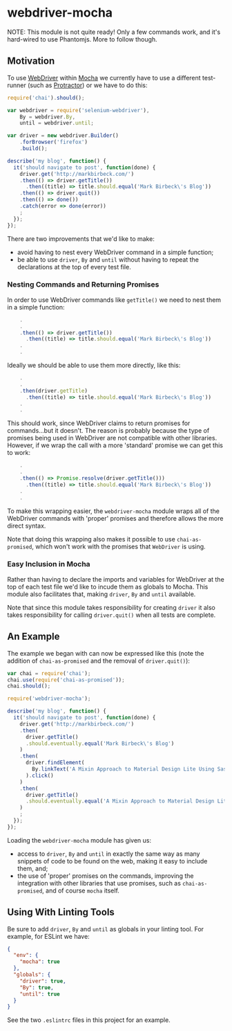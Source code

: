 # webdriver-mocha

NOTE: This module is not quite ready! Only a few commands work, and it's hard-wired to use Phantomjs. More to follow though.

## Motivation

To use [WebDriver](http://www.seleniumhq.org/projects/webdriver/) within [Mocha](http://mochajs.org/) we currently have to use a different test-runner (such as [Protractor](http://www.protractortest.org/)) or we have to do this:

```javascript
require('chai').should();

var webdriver = require('selenium-webdriver'),
    By = webdriver.By,
    until = webdriver.until;

var driver = new webdriver.Builder()
    .forBrowser('firefox')
    .build();

describe('my blog', function() {
  it('should navigate to post', function(done) {
    driver.get('http://markbirbeck.com/')
    .then(() => driver.getTitle())
      .then((title) => title.should.equal('Mark Birbeck\'s Blog'))
    .then(() => driver.quit())
    .then(() => done())
    .catch(error => done(error))
    ;
  });
});
```

There are two improvements that we'd like to make:

* avoid having to nest every WebDriver command in a simple function;
* be able to use `driver`, `By` and `until` without having to repeat the declarations at the top of every test file.

### Nesting Commands and Returning Promises

In order to use WebDriver commands like `getTitle()` we need to nest them in a simple function:

```javascript
    .
    .
    .then(() => driver.getTitle())
      .then((title) => title.should.equal('Mark Birbeck\'s Blog'))
    .
    .
```

Ideally we should be able to use them more directly, like this:

```javascript
    .
    .
    .then(driver.getTitle)
      .then((title) => title.should.equal('Mark Birbeck\'s Blog'))
    .
    .
```

This should work, since WebDriver claims to return promises for commands...but it doesn't. The reason is probably because the type of promises being used in WebDriver are not compatible with other libraries. However, if we wrap the call with a more 'standard' promise we can get this to work:

```javascript
    .
    .
    .then(() => Promise.resolve(driver.getTitle()))
      .then((title) => title.should.equal('Mark Birbeck\'s Blog'))
    .
    .
```

To make this wrapping easier, the `webdriver-mocha` module wraps all of the WebDriver commands with 'proper' promises and therefore allows the more direct syntax.

Note that doing this wrapping also makes it possible to use `chai-as-promised`, which won't work with the promises that `WebDriver` is using.

### Easy Inclusion in Mocha

Rather than having to declare the imports and variables for WebDriver at the top of each test file we'd like to incude them as globals to Mocha. This module also facilitates that, making `driver`, `By` and `until` available.

Note that since this module takes responsibility for creating `driver` it also takes responsibility for calling `driver.quit()` when all tests are complete.

## An Example

The example we began with can now be expressed like this (note the addition of `chai-as-promised` and the removal of `driver.quit()`):

```javascript
var chai = require('chai');
chai.use(require('chai-as-promised'));
chai.should();

require('webdriver-mocha');

describe('my blog', function() {
  it('should navigate to post', function(done) {
    driver.get('http://markbirbeck.com/')
    .then(
      driver.getTitle()
      .should.eventually.equal('Mark Birbeck\'s Blog')
    )
    .then(
      driver.findElement(
        By.linkText('A Mixin Approach to Material Design Lite Using Sass')
      ).click()
    )
    .then(
      driver.getTitle()
      .should.eventually.equal('A Mixin Approach to Material Design Lite Using Sass')
    )
    ;
  });
});
```

Loading the `webdriver-mocha` module has given us:

* access to `driver`, `By` and `until` in exactly the same way as many snippets of code to be found on the web, making it easy to include them, and;
* the use of 'proper' promises on the commands, improving the integration with other libraries that use promises, such as `chai-as-promised`, and of course `mocha` itself.

## Using With Linting Tools

Be sure to add `driver`, `By` and `until` as globals in your linting tool. For example, for ESLint we have:

```json
{
  "env": {
    "mocha": true
  },
  "globals": {
    "driver": true,
    "By": true,
    "until": true
  }
}
```

See the two `.eslintrc` files in this project for an example.
